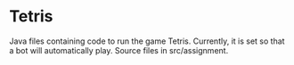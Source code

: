 # Tetris
Java files containing code to run the game Tetris. Currently, it is set so that a bot will automatically play.
Source files in src/assignment.
